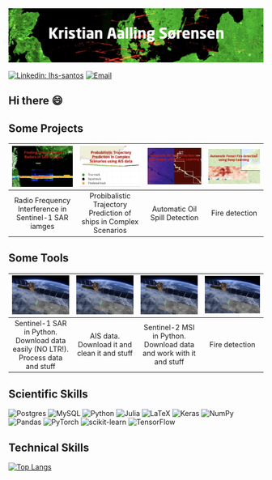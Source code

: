 
<img src="figs/banner.png" alt="My own banner" class="center">


[![Linkedin: lhs-santos](https://img.shields.io/badge/-LinkedIn-0077B5?style=for-the-badge&logo=linkedin&logoColor=white&link=https://linkedin.lsantos.dev)](https://www.linkedin.com/in/ksoerensen/)
[![Email](https://img.shields.io/badge/-Email-%23333?style=for-the-badge&logo=gmail&logoColor=white)](mailto:kaaso@space.dtu.dk)

## Hi there 😄


<!--
**aalling93/aalling93** is a ✨ _special_ ✨ repository because its `README.md` (this file) appears on your GitHub profile.

Here are some ideas to get you started:

- 🔭 I’m currently working on ...
- 🌱 I’m currently learning ...
- 👯 I’m looking to collaborate on ...
- 🤔 I’m looking for help with ...
- 💬 Ask me about ...
- 📫 How to reach me: ...
- 😄 Pronouns: ...
- ⚡ Fun fact: ...
-->




## Some Projects



| [![alt-text-1](figs//proj1.png "title-1")](https://github.com/aalling93/Finding-on-groud-Radars-in-SAR-images)  | [![alt-text-1](figs//proj2.png "title-1")](https://github.com/aalling93/probabilistic-maritime-trajectory-prediction-in-complex-scenarios-using-deep-learning) | [![alt-text-1](figs//proj3.png "title-1")](something) | [![alt-text-1](figs//proj4.png "title-1")](https://github.com/aalling93/ECNN-on-SAR-data-and-Radiometry-data) |
|:---:|:---:|:---:|:---:|
| Radio Frequency Interference in Sentinel-1 SAR iamges | Probibalistic Trajectory Prediction of ships in Complex Scenarios | Automatic Oil Spill Detection | Fire detection |


## Some Tools



| [![alt-text-1](figs//s1_illu.png "title-1")](https://github.com/aalling93/Sentinel_1_python)  | [![alt-text-1](figs//s1_illu.png "title-1")](https://github.com/aalling93/Sentinel_1_python)   | [![alt-text-1](figs//s1_illu.png "title-1")](https://github.com/aalling93/Sentinel_1_python)   | [![alt-text-1](figs//s1_illu.png "title-1")](https://github.com/aalling93/Sentinel_1_python)   |
|:---:|:---:|:---:|:---:|
| Sentinel-1 SAR in Python. Download data easily (NO LTR!). Process data and stuff | AIS data. Download it and clean it and stuff | Sentinel-2 MSI in Python. Download data and work with it and stuff | Fire detection |


## Scientific Skills

![Postgres](https://img.shields.io/badge/postgres-%23316192.svg?style=for-the-badge&logo=postgresql&logoColor=white)
![MySQL](https://img.shields.io/badge/mysql-%2300f.svg?style=for-the-badge&logo=mysql&logoColor=white)
![Python](https://img.shields.io/badge/python-3670A0?style=for-the-badge&logo=python&logoColor=ffdd54)
![Julia](https://img.shields.io/badge/-Julia-9558B2?style=for-the-badge&logo=julia&logoColor=white)
![LaTeX](https://img.shields.io/badge/latex-%23008080.svg?style=for-the-badge&logo=latex&logoColor=white)
![Keras](https://img.shields.io/badge/Keras-%23D00000.svg?style=for-the-badge&logo=Keras&logoColor=white)
![NumPy](https://img.shields.io/badge/numpy-%23013243.svg?style=for-the-badge&logo=numpy&logoColor=white)
![Pandas](https://img.shields.io/badge/pandas-%23150458.svg?style=for-the-badge&logo=pandas&logoColor=white)
![PyTorch](https://img.shields.io/badge/PyTorch-%23EE4C2C.svg?style=for-the-badge&logo=PyTorch&logoColor=white)
![scikit-learn](https://img.shields.io/badge/scikit--learn-%23F7931E.svg?style=for-the-badge&logo=scikit-learn&logoColor=white)
![TensorFlow](https://img.shields.io/badge/TensorFlow-%23FF6F00.svg?style=for-the-badge&logo=TensorFlow&logoColor=white)




## Technical Skills





[![Top Langs](https://github-readme-stats.vercel.app/api/top-langs/?username=aalling93&layout=compact)](https://github.com/aalling93/github-readme-stats)
